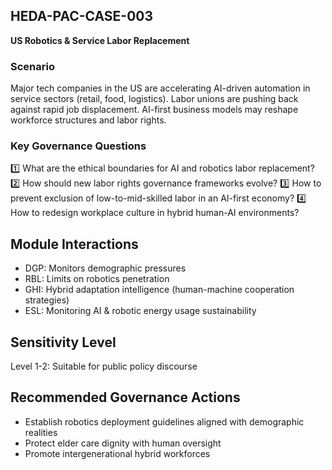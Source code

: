 ## HEDA-PAC-CASE-003
**US Robotics & Service Labor Replacement**

### Scenario
Major tech companies in the US are accelerating AI-driven automation in service sectors (retail, food, logistics).
Labor unions are pushing back against rapid job displacement.
AI-first business models may reshape workforce structures and labor rights.

### Key Governance Questions
1️⃣ What are the ethical boundaries for AI and robotics labor replacement?
2️⃣ How should new labor rights governance frameworks evolve?
3️⃣ How to prevent exclusion of low-to-mid-skilled labor in an AI-first economy?
4️⃣ How to redesign workplace culture in hybrid human-AI environments?


## Module Interactions
- DGP: Monitors demographic pressures
- RBL: Limits on robotics penetration
- GHI: Hybrid adaptation intelligence (human-machine cooperation strategies)
- ESL: Monitoring AI & robotic energy usage sustainability

## Sensitivity Level
Level 1-2: Suitable for public policy discourse

## Recommended Governance Actions
- Establish robotics deployment guidelines aligned with demographic realities
- Protect elder care dignity with human oversight
- Promote intergenerational hybrid workforces

